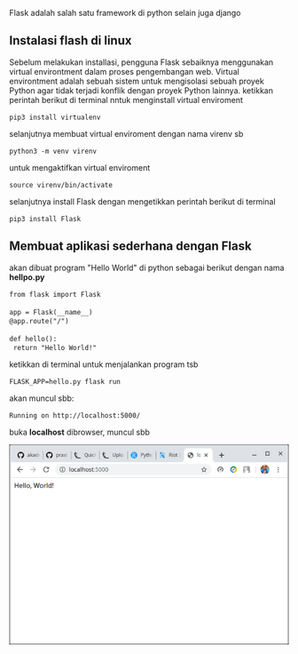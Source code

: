 Flask adalah salah satu framework di python selain juga django

## Instalasi flash di linux
Sebelum melakukan installasi, pengguna 
Flask sebaiknya menggunakan virtual 
environtment dalam proses pengembangan web. 
Virtual environtment adalah sebuah sistem 
untuk mengisolasi sebuah proyek Python agar 
tidak terjadi konflik dengan proyek Python 
lainnya.
ketikkan perintah berikut di terminal nntuk menginstall virtual enviroment

```
pip3 install virtualenv
```
selanjutnya membuat virtual enviroment dengan nama virenv sb
```
python3 -m venv virenv
```
untuk mengaktifkan virtual enviroment
```
source virenv/bin/activate
```
selanjutnya install Flask dengan mengetikkan perintah berikut di terminal
```
pip3 install Flask
```

## Membuat aplikasi sederhana dengan Flask

akan dibuat program "Hello World" di python sebagai berikut dengan nama __hellpo.py__
```
from flask import Flask

app = Flask(__name__)
@app.route("/")

def hello():
 return "Hello World!"
```
ketikkan di terminal untuk menjalankan program tsb
```
FLASK_APP=hello.py flask run
```
akan muncul sbb:
```
Running on http://localhost:5000/
```
buka __localhost__ dibrowser, muncul sbb

![img](https://github.com/speedey58/GAMBAR/blob/master/DeepinScreenshot_dde-desktop_20200323134225.png?raw=true)
